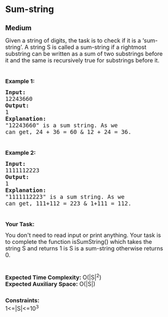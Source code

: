 # Sum-string
## Medium 
<div class="problem-statement">
                <p></p><p><span style="font-size:18px">Given a string of digits, the task is to check if it is a ‘sum-string’. A string S is called a sum-string if a rightmost substring can be written as a sum of two substrings before it and the same is recursively true for substrings before it. </span></p>

<p>&nbsp;</p>

<p><strong><span style="font-size:18px">Example 1:</span></strong></p>

<pre><strong><span style="font-size:18px">Input:</span></strong>
<span style="font-size:18px">12243660
<strong>Output:</strong></span>
<span style="font-size:18px">1</span>
<span style="font-size:18px"><strong>Explanation:</strong></span>
<span style="font-size:18px">"12243660" is a sum string. As we </span>
<span style="font-size:18px">can get, 24 + 36 = 60 &amp; 12 + 24 = 36.</span></pre>

<p>&nbsp;</p>

<p><strong><span style="font-size:18px">Example 2:</span></strong></p>

<pre><strong><span style="font-size:18px">Input:</span></strong>
<span style="font-size:18px">1111112223</span>
<strong><span style="font-size:18px">Output:</span></strong>
<span style="font-size:18px">1</span>
<strong><span style="font-size:18px">Explanation:</span></strong>
<span style="font-size:18px">"1111112223" is a sum string. As we </span>
<span style="font-size:18px">can get, 111+112 = 223 &amp; 1+111 = 112.</span></pre>

<p>&nbsp;</p>

<p><strong><span style="font-size:18px">Your Task:</span></strong></p>

<p><span style="font-size:18px">You don't need to read input or print anything. Your task is to complete the function isSumString() which takes the string S and returns 1 is S is a sum-string otherwise returns 0.</span></p>

<p>&nbsp;</p>

<p><span style="font-size:18px"><strong>Expected Time Complexity: </strong>O(|S|<sup>2</sup>)<br>
<strong>Expected Auxiliary Space:</strong> O(|S|)</span><br>
&nbsp;</p>

<p><span style="font-size:18px"><strong>Constraints:</strong><br>
1&lt;=|S|&lt;=10<sup>3</sup></span></p>

<p>&nbsp;</p>
 <p></p>
            </div>